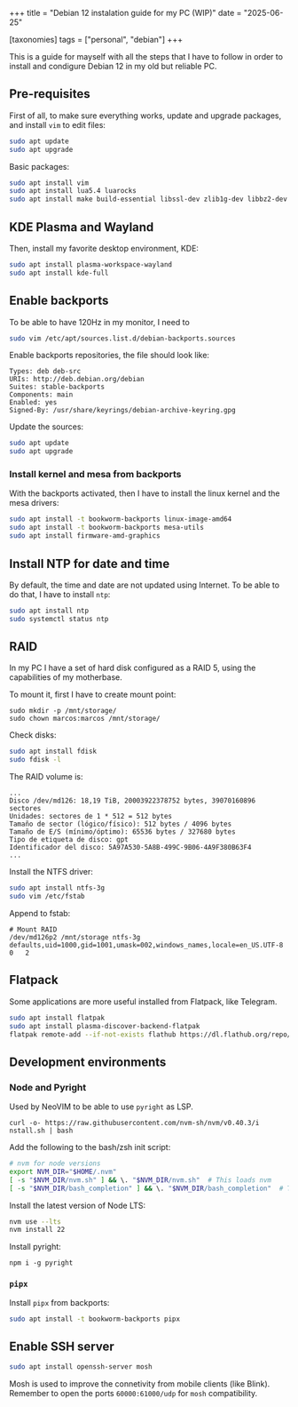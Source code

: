 +++
title = "Debian 12 instalation guide for my PC (WIP)"
date = "2025-06-25"

[taxonomies]
tags = ["personal", "debian"]
+++

This is a guide for mayself with all the steps that I have to follow in order to 
install and condigure Debian 12 in my old but reliable PC.

## Pre-requisites

First of all, to make sure everything works, update and upgrade packages, and install 
`vim` to edit files:

```bash
sudo apt update
sudo apt upgrade
```

Basic packages:

```bash
sudo apt install vim
sudo apt install lua5.4 luarocks
sudo apt install make build-essential libssl-dev zlib1g-dev libbz2-dev libreadline-dev libsqlite3-dev curl wget git libncursesw5-dev xz-utils tk-dev libxml2-dev libxmlsec1-dev libffi-dev liblzma-dev
```

## KDE Plasma and Wayland

Then, install my favorite desktop environment, KDE:

```bash
sudo apt install plasma-workspace-wayland
sudo apt install kde-full
```

## Enable backports

To be able to have 120Hz in my monitor, I need to 

```bash
sudo vim /etc/apt/sources.list.d/debian-backports.sources
```

Enable backports repositories, the file should look like:

```
Types: deb deb-src
URIs: http://deb.debian.org/debian
Suites: stable-backports
Components: main
Enabled: yes
Signed-By: /usr/share/keyrings/debian-archive-keyring.gpg
```

Update the sources:

```bash
sudo apt update
sudo apt upgrade
```

### Install kernel and mesa from backports

With the backports activated, then I have to install the linux kernel and the mesa 
drivers:

```bash
sudo apt install -t bookworm-backports linux-image-amd64
sudo apt install -t bookworm-backports mesa-utils
sudo apt install firmware-amd-graphics
```

## Install NTP for date and time

By default, the time and date are not updated using Internet. To be able to do that,
I have to install `ntp`:

```bash
sudo apt install ntp
sudo systemctl status ntp
```

## RAID

In my PC I have a set of hard disk configured as a RAID 5, using the capabilities of 
my motherbase.

To mount it, first I have to create mount point:

```
sudo mkdir -p /mnt/storage/
sudo chown marcos:marcos /mnt/storage/
```

Check disks:

```bash
sudo apt install fdisk
sudo fdisk -l
```

The RAID volume is:

```
...
Disco /dev/md126: 18,19 TiB, 20003922378752 bytes, 39070160896 sectores
Unidades: sectores de 1 * 512 = 512 bytes
Tamaño de sector (lógico/físico): 512 bytes / 4096 bytes
Tamaño de E/S (mínimo/óptimo): 65536 bytes / 327680 bytes
Tipo de etiqueta de disco: gpt
Identificador del disco: 5A97A530-5A8B-499C-9B06-4A9F380B63F4
...
```

Install the NTFS driver:

```bash
sudo apt install ntfs-3g
sudo vim /etc/fstab
```

Append to fstab:

```
# Mount RAID
/dev/md126p2 /mnt/storage ntfs-3g defaults,uid=1000,gid=1001,umask=002,windows_names,locale=en_US.UTF-8	0	2
```

## Flatpack

Some applications are more useful installed from Flatpack, like Telegram.

```bash
sudo apt install flatpak
sudo apt install plasma-discover-backend-flatpak
flatpak remote-add --if-not-exists flathub https://dl.flathub.org/repo/flathub.flatpakrepo
```

## Development environments

### Node and Pyright

Used by NeoVIM to be able to use `pyright` as LSP.

```
curl -o- https://raw.githubusercontent.com/nvm-sh/nvm/v0.40.3/i
nstall.sh | bash
```

Add the following to the bash/zsh init script:

```bash
# nvm for node versions
export NVM_DIR="$HOME/.nvm"
[ -s "$NVM_DIR/nvm.sh" ] && \. "$NVM_DIR/nvm.sh"  # This loads nvm
[ -s "$NVM_DIR/bash_completion" ] && \. "$NVM_DIR/bash_completion"  # This loads nvm bash_completion
```

Install the latest version of Node LTS:

```bash
nvm use --lts
nvm install 22
```

Install pyright:

```
npm i -g pyright
```

### `pipx`

Install `pipx` from backports:

```bash
sudo apt install -t bookworm-backports pipx
```

## Enable SSH server

```bash
sudo apt install openssh-server mosh
```

Mosh is used to improve the connetivity from mobile clients (like Blink). Remember to 
open the ports `60000:61000/udp` for `mosh` compatibility.

